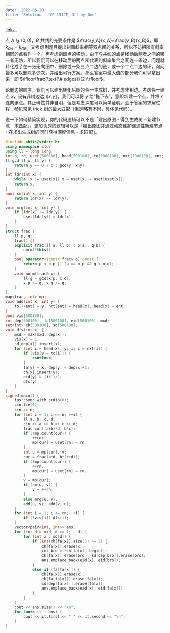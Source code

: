 ```yaml
---
date: '2022-06-28'
title: 'Solution -「CF 1519E」Off by One'
---
```


[link。](https://codeforces.com/problemset/problem/1519/E)

点 $A$ 与 $(0,0)$，$B$ 共线的充要条件是 $\frac{y_A}{x_A}=\frac{y_B}{x_B}$，即 $k_{OA}=k_{OB}$。又考虑到题目提出刻画斜率相等双点间的关系，所以不妨把所有斜率相同的点看作一个。再考虑刻画点的移动，由于与共线的点是移动后两者之间的哪一者无妨，所以我们可以在移动后的两点所代表的斜率集合之间连一条边，问题就转化成了在一张无向图中，删除或一条三点二边的链，或一个二点二边的环，询问最多可以删除多少次，并给出可行方案。那么答案中最大值的部分我们可以拿出来，即 $\lfloor\frac{\text{\# edges}}{2}\rfloor$。

论删边的顺序，我们可以建出转化后图的任一生成树，并考虑非树边。考虑任一结点 $x$，设有非树边边 $\lang x,y\rang$，我们可以将 $y$ 给“拖下去”，意即新建一个点，并将 $x$ 连向该点。其正确性并非自明，但是考虑深度可以简单证明。至于答案的求解过程，参见常见 trick 树的最大匹配（但是略有不同，具体见代码）。

说一下如何精简实现，你的代码逻辑可以不是「建出原图 - 得到生成树 - 新建节点 - 求匹配」，更加优秀的逻辑可以是「建出原图并通过动态维护连通性新建节点 - 在求出生成树的同时获得深度信息 - 求匹配」。

```cpp
#include <bits/stdc++.h>
using namespace std;
using ll = long long;
int n, rn, uset[500100], head[500100], to[1000100], nxt[1000100], ent;
ll gcd(ll x, ll y) {
    return y == 0 ? x : gcd(y, x%y);
}
int ldr(int x) {
    while (x != uset[x]) x = uset[x] = uset[uset[x]];
    return x;
}
bool sm(int x, int y) {
    return ldr(x) == ldr(y);
}
void mrg(int x, int y) {
    if (ldr(x) != ldr(y)) {
        uset[ldr(y)] = ldr(x);
    }
}
struct frac {
    ll p, q;
    frac() {}
    explicit frac(ll a, ll b) : p(a), q(b) {
        norm(*this);
    }
    bool operator<(const frac& o) const {
        return p < o.p || (p == o.p && q < o.q);
    }
    void norm(frac& x) {
        ll g = gcd(x.p, x.q);
        x.p /= g, x.q /= g;
    }
};
map<frac, int> mp;
void add(int x, int y) {
    to[++ent] = y, nxt[ent] = head[x], head[x] = ent;
}
bool vis[500100];
int dep[500100], fa[500100], eid[500100], mxd;
set<int> ch[500100], sd[500100];
void dfs(int x) {
    mxd = max(mxd, dep[x]);
    vis[x] = 1;
    sd[dep[x]].insert(x);
    for (int i = head[x], y; i; i = nxt[i]) {
        if (vis[y = to[i]]) {
            continue;
        }
        fa[y] = x, dep[y] = dep[x]+1;
        ch[x].insert(y);
        eid[y] = (i+1)/2;
        dfs(y);
    }
}
signed main() {
    ios::sync_with_stdio(0);
    cin.tie(0);
    cin >> n;
    for (int i = 1; i <= n; ++i) {
        ll a, b, c, d;
        cin >> a >> b >> c >> d;
        frac cur((a+b)*d, b*c);
        if (!mp.count(cur)) {
            ++rn;
            mp[cur] = uset[rn] = rn;
        }
        int u = mp[cur], v;
        cur = frac(a*d, b*(c+d));
        if (!mp.count(cur)) {
            ++rn;
            mp[cur] = uset[rn] = rn;
        }
        v = mp[cur];
        if (sm(u, v)) {
            v = ++rn;
        }
        else mrg(u, v);
        add(u, v), add(v, u);
    }
    for (int i = 1; i <= rn; ++i) {
        if (!vis[i]) dfs(i);
    }
    vector<pair<int, int>> ans;
    for (int d = mxd; d >= 1; --d) {
        for (int x : sd[d]) {
            if (int(ch[fa[x]].size()) >= 2) {
                ch[fa[x]].erase(x);
                int bro = *ch[fa[x]].begin();
                ch[fa[x]].erase(bro), sd[dep[bro]].erase(bro);
                ans.emplace_back(eid[x], eid[bro]);
            }
            else if (fa[fa[x]]) {
                ch[fa[x]].erase(x);
                ch[fa[fa[x]]].erase(fa[x]);
                sd[dep[fa[x]]].erase(fa[x]);
                ans.emplace_back(eid[x], eid[fa[x]]);
            }
        }
    }
    cout << ans.size() << "\n";
    for (auto it : ans) {
        cout << it.first << " " << it.second << "\n";
    }
}
```